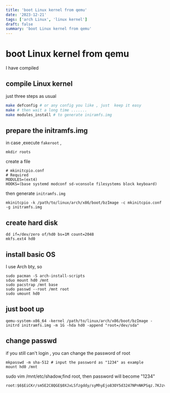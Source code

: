 ```yaml
---
title: 'boot Linux kernel from qemu'
date: '2023-12-21'
tags: ['arch Linux', 'linux kernel']
draft: false
summary: 'boot Linux kernel from qemu'
---
```


# boot Linux kernel from qemu

I have compiled 

## compile Linux kernel

just three steps as usual 

```bash
make defconfig # or any config you like , just  keep it easy
make # then wait a long time .......
make modules_install # to generate iniramfs.img
```

## prepare the initramfs.img

in case ,execute `fakeroot` ,

```
mkdir roots
```

create a file 

```code
# mkinitcpio.conf
# Required
MODULES=(ext4)
HOOKS=(base systemd modconf sd-vconsole filesystems block keyboard)
```

then generate `initramfs.img`

```
mkinitcpio -k /path/to/linux/arch/x86/boot/bzImage -c mkinitcpio.conf -g initramfs.img
```

## create hard disk

```
dd if=/dev/zero of/hd0 bs=1M count=2048
mkfs.ext4 hd0
```

## install basic OS 

I use Arch bty, so 

```
sudo pacman -S arch-install-scripts
sduo mount hd0 /mnt
sudo pacstrap /mnt base
sudo passwd --root /mnt root
sudo umount hd0
```



## just boot up

```
qemu-system-x86_64 -kernel /path/to/linux/arch/x86/boot/bzImage -initrd initramfs.img -m 1G -hda hd0 -append "root=/dev/sda"
```

## change passwd

if you  still can't login , you can change the password of root 

```
mkpasswd -m sha-512 # input the password as "1234" as example
mount hd0 /mnt 
```

sudo vim /mnt/etc/shadow,find root, then password will become "1234"

```
root:$6$EiCKr/sm5E2C8QGE$0XJxLSfzgddy/syMhyEjo83OY5d3247NPnNKPSqz.7KJzvIp6d/cl2JP6XDh9iWlFE4RwJrfr4ZKst8ZXU3dj/:19631::::::
```

